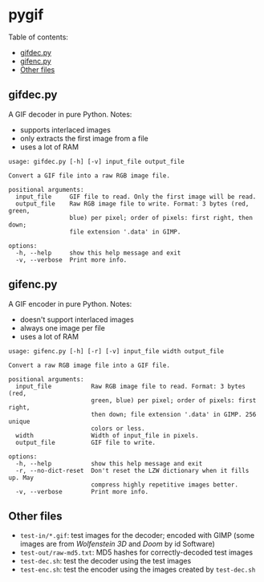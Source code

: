 # pygif

Table of contents:
* [gifdec.py](#gifdec.py)
* [gifenc.py](#gifenc.py)
* [Other files](#other-files)

## gifdec.py
A GIF decoder in pure Python. Notes:
* supports interlaced images
* only extracts the first image from a file
* uses a lot of RAM

```
usage: gifdec.py [-h] [-v] input_file output_file

Convert a GIF file into a raw RGB image file.

positional arguments:
  input_file     GIF file to read. Only the first image will be read.
  output_file    Raw RGB image file to write. Format: 3 bytes (red, green,
                 blue) per pixel; order of pixels: first right, then down;
                 file extension '.data' in GIMP.

options:
  -h, --help     show this help message and exit
  -v, --verbose  Print more info.
```

## gifenc.py
A GIF encoder in pure Python. Notes:
* doesn't support interlaced images
* always one image per file
* uses a lot of RAM

```
usage: gifenc.py [-h] [-r] [-v] input_file width output_file

Convert a raw RGB image file into a GIF file.

positional arguments:
  input_file           Raw RGB image file to read. Format: 3 bytes (red,
                       green, blue) per pixel; order of pixels: first right,
                       then down; file extension '.data' in GIMP. 256 unique
                       colors or less.
  width                Width of input_file in pixels.
  output_file          GIF file to write.

options:
  -h, --help           show this help message and exit
  -r, --no-dict-reset  Don't reset the LZW dictionary when it fills up. May
                       compress highly repetitive images better.
  -v, --verbose        Print more info.
```

## Other files
* `test-in/*.gif`: test images for the decoder; encoded with GIMP (some images are from *Wolfenstein 3D* and *Doom* by id Software)
* `test-out/raw-md5.txt`: MD5 hashes for correctly-decoded test images
* `test-dec.sh`: test the decoder using the test images
* `test-enc.sh`: test the encoder using the images created by `test-dec.sh`
